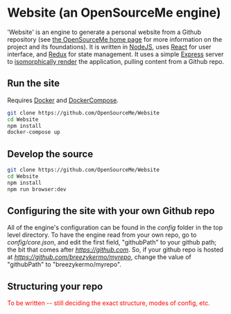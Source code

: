 # Website (an OpenSourceMe engine)

'Website' is an engine to generate a personal website from a Github repository (see [the OpenSourceMe home page](https://github.com/OpenSourceMe/home) for more information on the project and its foundations). It is written in [NodeJS](https://nodejs.org/en/), uses [React](https://facebook.github.io/react/) for user interface, and [Redux](https://github.com/reactjs/redux) for state management. It uses a simple [Express](http://expressjs.com/) server to [isomorphically render](https://bensmithett.github.io/going-isomorphic-with-react) the application, pulling content from a Github repo.

## Run the site

Requires [Docker](https://docs.docker.com/engine/installation/) and [DockerCompose](https://docs.docker.com/compose/install/).
```bash
git clone https://github.com/OpenSourceMe/Website
cd Website
npm install
docker-compose up
```

## Develop the source 

```bash
git clone https://github.com/OpenSourceMe/Website
cd Website
npm install
npm run browser:dev
```

## Configuring the site with your own Github repo

All of the engine's configuration can be found in the *config* folder in the top level directory. To have the engine read from your own repo, go to *config/core.json*, and edit the first field, "githubPath" to your github path; the bit that comes after *https://github.com*. So, if your github repo is hosted at *https://github.com/breezykermo/myrepo*, change the value of "githubPath" to "breezykermo/myrepo".

## Structuring your repo

<span style="color:red;">To be written -- still deciding the exact structure, modes of config, etc.</span>
